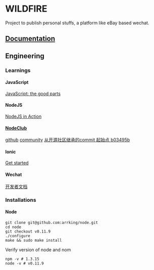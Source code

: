 # WILDFIRE
Project to publish personal stuffs, a platform like eBay based wechat.

## [Documentation](https://github.com/arrking/wildfire-docs)


## Engineering
### Learnings

#### JavaScript
[JavaScript: the good parts](http://git.oschina.net/ubiware/tech-books/blob/master/javascript-the-good-parts-en-US.pdf)
#### NodeJS
[NodeJS in Action](http://git.oschina.net/ubiware/tech-books/blob/master/nodejs-in-action.pdf)
#### [NodeClub](https://github.com/arrking/wildfire/blob/master/nodeclub.README.md)
[github](https://github.com/cnodejs/nodeclub)
[community](https://cnodejs.org/)
[从开源社区继承的commit 起始点 b03495b](https://github.com/arrking/wildfire/releases/tag/c1)
#### Ionic
[Get started](http://ionicframework.com/getting-started/)
#### Wechat
[开发者文档](http://mp.weixin.qq.com/wiki/home/index.html)

### Installations
#### Node
```
git clone git@github.com:arrking/node.git
cd node 
git checkout v0.11.9
./configure 
make && sudo make install
```
Verify version of node and nom
```
npm -v # 1.3.15
node -v # v0.11.9
```

